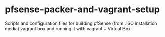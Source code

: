 # pfsense-packer-and-vagrant-setup
Scripts and configuration files for building pfSense (from .ISO installation media) vagrant box and running it with vagrant + Virtual Box
